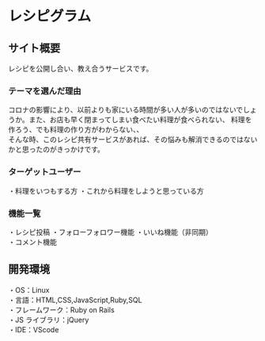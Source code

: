# レシピグラム  

## サイト概要  
レシピを公開し合い、教え合うサービスです。  

### テーマを選んだ理由  
コロナの影響により、以前よりも家にいる時間が多い人が多いのではないでしょうか。また、お店も早く閉まってしまい食べたい料理が食べられない、
料理を作ろう、でも料理の作り方がわからない、、  
そんな時、このレシピ共有サービスがあれば、その悩みも解消できるのではないかと思ったのがきっかけです。  

### ターゲットユーザー  
・料理をいつもする方
・これから料理をしようと思っている方  

### 機能一覧  
・レシピ投稿
・フォローフォロワー機能
・いいね機能（非同期）  
・コメント機能  

## 開発環境  
・OS：Linux  
・言語：HTML,CSS,JavaScript,Ruby,SQL  
・フレームワーク：Ruby on Rails  
・JS ライブラリ：jQuery  
・IDE：VScode  

